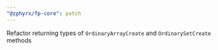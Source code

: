 ```yaml
---
"@zphyrx/fp-core": patch
---
```


Refactor returning types of `OrdinaryArrayCreate` and `OrdinarySetCreate` methods
